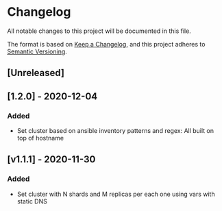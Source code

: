 # Changelog

All notable changes to this project will be documented in this file.

The format is based on [Keep a Changelog](https://keepachangelog.com/en/1.0.0/),
and this project adheres to [Semantic Versioning](https://semver.org/spec/v2.0.0.html).

## [Unreleased]

## [1.2.0] - 2020-12-04
### Added
- Set cluster based on ansible inventory patterns and regex: All built on top of hostname

## [v1.1.1] - 2020-11-30
### Added
- Set cluster with N shards and M replicas per each one using vars with static DNS

